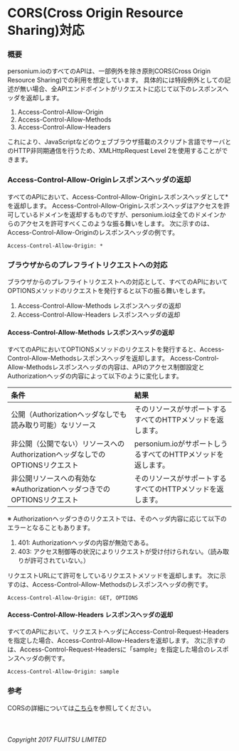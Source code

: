 # CORS(Cross Origin Resource Sharing)対応
### 概要
personium.ioのすべてのAPIは、一部例外を除き原則CORS(Cross Origin Resource Sharing)での利用を想定しています。
具体的には特段例外としての記述が無い場合、全APIエンドポイントがリクエストに応じて以下のレスポンスヘッダを返却します。
1. Access-Control-Allow-Origin
2. Access-Control-Allow-Methods
3. Access-Control-Allow-Headers

これにより、JavaScriptなどのウェブブラウザ搭載のスクリプト言語でサーバとのHTTP非同期通信を行うため、XMLHttpRequest Level 2を使用することができます。
### Access-Control-Allow-Originレスポンスヘッダの返却
すべてのAPIにおいて、Access-Control-Allow-Originレスポンスヘッダとして*を返却します。
Access-Control-Allow-Originレスポンスヘッダはアクセスを許可しているドメインを返却するものですが、personium.ioは全てのドメインからのアクセスを許可すべくこのような振る舞いをします。
次に示すのは、Access-Control-Allow-Originのレスポンスヘッダの例です。
```
Access-Control-Allow-Origin: *          
```
### ブラウザからのプレフライトリクエストへの対応
ブラウザからのプレフライトリクエストへの対応として、すべてのAPIにおいてOPTIONSメソッドのリクエストを発行すると以下の振る舞いをします。
1. Access-Control-Allow-Methods レスポンスヘッダの返却
2. Access-Control-Allow-Headers レスポンスヘッダの返却

#### Access-Control-Allow-Methods レスポンスヘッダの返却
すべてのAPIにおいてOPTIONSメソッドのリクエストを発行すると、Access-Control-Allow-Methodsレスポンスヘッダを返却します。
Access-Control-Allow-Methodsレスポンスヘッダの内容は、APIのアクセス制御設定とAuthorizationヘッダの内容によって以下のように変化します。

|条件<br>|結果<br>|
|:--|:--|
|公開（Authorizationヘッダなしでも読み取り可能）なリソース<br>|そのリソースがサポートするすべてのHTTPメソッドを返します。<br>|
|非公開（公開でない）リソースへのAuthorizationヘッダなしでのOPTIONSリクエスト  <br>|personium.ioがサポートしうるすべてのHTTPメソッドを返します。<br>|
|非公開リソースへの有効な※AuthorizationヘッダつきでのOPTIONSリクエスト<br>|そのリソースがサポートするすべてのHTTPメソッドを返します。<br>|
※ Authorizationヘッダつきのリクエストでは、そのヘッダ内容に応じて以下のエラーとなることもあります。
1. 401: Authorizationヘッダの内容が無効である。
2. 403: アクセス制御等の状況によりリクエストが受け付けられない。（読み取りが許可されていない。）

リクエストURLにて許可をしているリクエストメソッドを返却します。
次に示すのは、Access-Control-Allow-Methodsのレスポンスヘッダの例です。
```
Access-Control-Allow-Origin: GET, OPTIONS
```
#### Access-Control-Allow-Headers レスポンスヘッダの返却
すべてのAPIにおいて、リクエストヘッダにAccess-Control-Request-Headersを指定した場合、Access-Control-Allow-Headersを返却します。
次に示すのは、Access-Control-Request-Headersに「sample」を指定した場合のレスポンスヘッダの例です。
```
Access-Control-Allow-Origin: sample
```
### 参考
CORSの詳細については[こちら](http://www.w3.org/TR/cors/)を参照してください。
<br>
<br>
<br>
###### Copyright 2017    FUJITSU LIMITED
